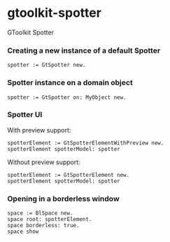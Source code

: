 # gtoolkit-spotter
GToolkit Spotter


### Creating a new instance of a default Spotter

```smalltalk
spotter := GtSpotter new.
```

### Spotter instance on a domain object

```smalltalk
spotter := GtSpotter on: MyObject new.
```

### Spotter UI

With preview support:
```smalltalk
spotterElement := GtSpotterElementWithPreview new.
spotterElement spotterModel: spotter
```

Without preview support:
```smalltalk
spotterElement := GtSpotterElement new.
spotterElement spotterModel: spotter
```

### Opening in a borderless window

```smalltalk
space := BlSpace new.
space root: spotterElement.
space borderless: true.
space show
```
